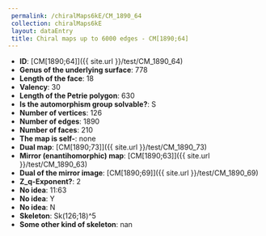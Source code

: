 ```yaml
--- 
 permalink: /chiralMaps6kE/CM_1890_64 
 collection: chiralMaps6kE
 layout: dataEntry
 title: Chiral maps up to 6000 edges - CM[1890;64]
---
```


- **ID**: [CM[1890;64]]({{ site.url }}/test/CM_1890_64)
- **Genus of the underlying surface**: 778
- **Length of the face**: 18
- **Valency**: 30
- **Length of the Petrie polygon**: 630
- **Is the automorphism group solvable?**: S
- **Number of vertices**: 126
- **Number of edges**: 1890
- **Number of faces**: 210
- **The map is self-**: none
- **Dual map**: [CM[1890;73]]({{ site.url }}/test/CM_1890_73)
- **Mirror (enantihomorphic) map**: [CM[1890;63]]({{ site.url }}/test/CM_1890_63)
- **Dual of the mirror image**: [CM[1890;69]]({{ site.url }}/test/CM_1890_69)
- **Z_q-Exponent?**: 2
- **No idea**:  11:63
- **No idea**: Y
- **No idea**: N
- **Skeleton**: Sk(126;18)^5
- **Some other kind of skeleton**: nan

